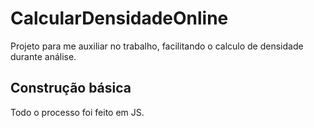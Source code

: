 # CalcularDensidadeOnline
Projeto para me auxiliar no trabalho, facilitando o calculo de densidade durante análise.

## Construção básica 
Todo o processo foi feito em JS.
